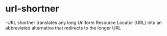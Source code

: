 # url-shortner
-URL shortner translates any long Uniform Resource Locator (URL) into an abbreviated alternative that redirects to the longer URL
